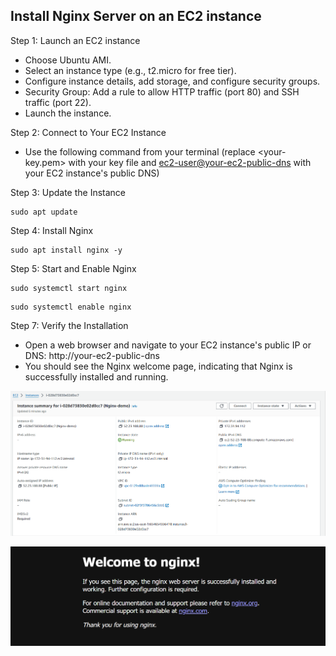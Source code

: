 ## Install Nginx Server on an EC2 instance

Step 1: Launch an EC2 instance 
- Choose Ubuntu AMI.
- Select an instance type (e.g., t2.micro for free tier).
- Configure instance details, add storage, and configure security groups.
- Security Group: Add a rule to allow HTTP traffic (port 80) and SSH traffic (port 22).
- Launch the instance.

Step 2: Connect to Your EC2 Instance
 - Use the following command from your terminal (replace <your-key.pem> with your key file and <ec2-user@your-ec2-public-dns> with your EC2 instance's public DNS)

Step 3: Update the Instance

```
sudo apt update
```

Step 4: Install Nginx

```
sudo apt install nginx -y
```
Step 5: Start and Enable Nginx

```
sudo systemctl start nginx

```
```
sudo systemctl enable nginx
```
Step 7: Verify the Installation
- Open a web browser and navigate to your EC2 instance's public IP or DNS:
http://your-ec2-public-dns
- You should see the Nginx welcome page, indicating that Nginx is successfully installed and running.

![alt text](EC2-summary.png)

![alt text](Nginx-server.png)